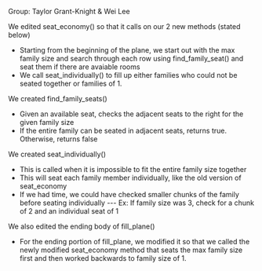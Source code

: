 Group: Taylor Grant-Knight & Wei Lee

We edited seat_economy() so that it calls on our 2 new methods (stated below)
- Starting from the beginning of the plane, we start out with the max family size and search through each row using find_family_seat() and seat them if there are avaiable rooms
- We call seat_individually() to fill up either families who could not be seated together or families of 1.

We created find_family_seats()
- Given an available seat, checks the adjacent seats to the right for the given family size
- If the entire family can be seated in adjacent seats, returns true. Otherwise, returns false

We created seat_individually()
- This is called when it is impossible to fit the entire family size together
- This will seat each family member individually, like the old version of seat_economy
- If we had time, we could have checked smaller chunks of the family before seating individually
--- Ex: If family size was 3, check for a chunk of 2 and an individual seat of 1

We also edited the ending body of fill_plane()
- For the ending portion of fill_plane, we modified it so that we called the newly modified seat_economy method that seats the max family size first and then worked backwards to family size of 1.
